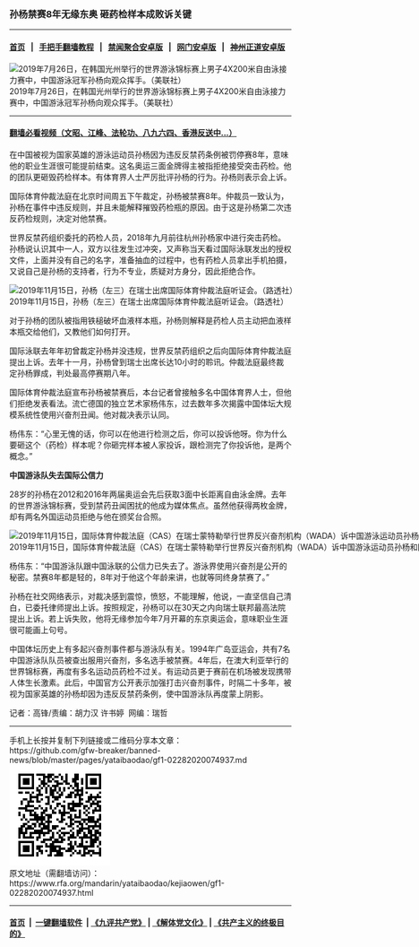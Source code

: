 ### 孙杨禁赛8年无缘东奥  砸药检样本成败诉关键
------------------------

#### [首页](https://github.com/gfw-breaker/banned-news/blob/master/README.md) &nbsp;&nbsp;|&nbsp;&nbsp; [手把手翻墙教程](https://github.com/gfw-breaker/guides/wiki) &nbsp;&nbsp;|&nbsp;&nbsp; [禁闻聚合安卓版](https://github.com/gfw-breaker/bn-android) &nbsp;&nbsp;|&nbsp;&nbsp; [网门安卓版](https://github.com/oGate2/oGate) &nbsp;&nbsp;|&nbsp;&nbsp; [神州正道安卓版](https://github.com/SzzdOgate/update) 



<div id="headerimg">
 <img alt="2019年7月26日，在韩国光州举行的世界游泳锦标赛上男子4X200米自由泳接力赛中，中国游泳冠军孙杨向观众挥手。（美联社）" src="https://www.rfa.org/mandarin/yataibaodao/kejiaowen/gf1-02282020074937.html/AP_20056432348494.jpg/@@images/a8eca661-e869-4f51-a79f-74ff2c721281.jpeg" title="2019年7月26日，在韩国光州举行的世界游泳锦标赛上男子4X200米自由泳接力赛中，中国游泳冠军孙杨向观众挥手。（美联社）"/>
 <div id="headerimgcontents">
  <div id="headerimgcaption">
   <span>
    2019年7月26日，在韩国光州举行的世界游泳锦标赛上男子4X200米自由泳接力赛中，中国游泳冠军孙杨向观众挥手。（美联社）
   </span>
   <!-- zoomattribute -->
  </div>
  <!-- headerimgcaption -->
 </div>
 <!-- headerimagecontents -->
</div>

<hr/>


#### [翻墙必看视频（文昭、江峰、法轮功、八九六四、香港反送中...）](https://github.com/gfw-breaker/banned-news/blob/master/pages/link3.md)

<div id="storytext">
 <div>
  <div class="slot_header">
  </div>
 </div>
 <p>
  在中国被视为国家英雄的游泳运动员孙杨因为违反反禁药条例被罚停赛8年，意味他的职业生涯很可能提前结束。这名奥运三面金牌得主被指拒绝接受突击药检。他的团队更砸毁药检样本。有体育界人士严厉批评孙杨的行为。孙杨则表示会上诉。
 </p>
 <p>
  国际体育仲裁法庭在北京时间周五下午裁定，孙杨被禁赛8年。仲裁员一致认为，孙杨在事件中违反规则，并且未能解释摧毁药检瓶的原因。由于这是孙杨第二次违反药检规则，决定对他禁赛。
 </p>
 <p>
 </p>
 <p>
 </p>
 <p>
  世界反禁药组织委托的药检人员，2018年九月前往杭州孙杨家中进行突击药检。孙杨说认识其中一人，双方以往发生过冲突，又声称当天看过国际泳联发出的授权文件，上面并没有自己的名字，准备抽血的过程中，也有药检人员拿出手机拍摄，又说自己是孙杨的支持者，行为不专业，质疑对方身分，因此拒绝合作。
 </p>
 <p>
 </p>
 <p>
  <div class="image-inline captioned" style="width:1500px;">
   <div style="width:1500px;">
    <img alt="2019年11月15日，孙杨（左三）在瑞士出席国际体育仲裁法庭听证会。（路透社）" src="https://www.rfa.org/mandarin/yataibaodao/kejiaowen/gf1-02282020074937.html/2019-11-15T075756Z_1274636940_RC2JBD9U1RV0_RTRMADP_3_SPORT-DOPING-SWIMMING-SUN.JPG" title="2019年11月15日，孙杨（左三）在瑞士出席国际体育仲裁法庭听证会。（路透社）"/>
   </div>
   <div class="image-caption">
    <span style="width:1500px;">
     2019年11月15日，孙杨（左三）在瑞士出席国际体育仲裁法庭听证会。（路透社）
    </span>
    <span class="copyright">
    </span>
   </div>
  </div>
 </p>
 <p>
  对于孙杨的团队被指用铁槌破坏血液样本瓶，孙杨则解释是药检人员主动把血液样本瓶交给他们，又教他们如何打开。
 </p>
 <p>
  国际泳联去年年初曾裁定孙杨并没违规，世界反禁药组织之后向国际体育仲裁法庭提出上诉。去年十一月，孙杨曾到瑞士出席长达10小时的聆讯。仲裁法庭最终裁定孙杨罪成，判处最高停赛期八年。
 </p>
 <p>
  国际体育仲裁法庭宣布孙杨被禁赛后，本台记者曾接触多名中国体育界人士，但他们拒绝发表看法。流亡德国的独立艺术家杨伟东，过去数年多次揭露中国体坛大规模系统性使用兴奋剂丑闻。他对裁决表示认同。
 </p>
 <p>
  杨伟东：“心里无愧的话，你可以在他进行检测之后，你可以投诉他呀。你为什么要砸这个（药检）样本呢？你砸完样本被人家投诉，跟检测完了你投诉他，是两个概念。”
 </p>
 <p>
  <b>
   中国游泳队失去国际公信力
  </b>
 </p>
 <p>
  28岁的孙杨在2012和2016年两届奥运会先后获取3面中长距离自由泳金牌。去年的世界游泳锦标赛，受到禁药丑闻困扰的他成为媒体焦点。虽然他获得两枚金牌，却有两名外国运动员拒绝与他在颁奖台合照。
 </p>
 <p>
 </p>
 <p>
  <div class="image-inline captioned" style="width:1500px;">
   <div style="width:1500px;">
    <img alt="2019年11月15日，国际体育仲裁法庭（CAS）在瑞士蒙特勒举行世界反兴奋剂机构（WADA）诉中国游泳运动员孙杨和国际泳联（FINA）案的公开听证会。（路透社）" src="https://www.rfa.org/mandarin/yataibaodao/kejiaowen/gf1-02282020074937.html/2019-11-15T074458Z_1933219218_RC2JBD9LOXVQ_RTRMADP_3_SPORT-DOPING-SWIMMING-SUN.JPG" title="2019年11月15日，国际体育仲裁法庭（CAS）在瑞士蒙特勒举行世界反兴奋剂机构（WADA）诉中国游泳运动员孙杨和国际泳联（FINA）案的公开听证会。（路透社）"/>
   </div>
   <div class="image-caption">
    <span style="width:1500px;">
     2019年11月15日，国际体育仲裁法庭（CAS）在瑞士蒙特勒举行世界反兴奋剂机构（WADA）诉中国游泳运动员孙杨和国际泳联（FINA）案的公开听证会。（路透社）
    </span>
    <span class="copyright">
    </span>
   </div>
  </div>
 </p>
 <p>
  杨伟东：“中国游泳队跟中国泳联的公信力已失去了。游泳界使用兴奋剂是公开的秘密。禁赛8年都是轻的，8年对于他这个年龄来讲，也就等同终身禁赛了。”
 </p>
 <p>
  孙杨在社交网络表示，对裁决感到震惊，愤怒，不能理解，他说，一直坚信自己清白，已委托律师提出上诉。按照规定，孙杨可以在30天之内向瑞士联邦最高法院提出上诉。若上诉失败，他将无缘参加今年7月开幕的东京奥运会，意味职业生涯很可能画上句号。
 </p>
 <p>
  中国体坛历史上有多起兴奋剂事件都与游泳队有关。1994年广岛亚运会，共有7名中国游泳队队员被查出服用兴奋剂，多名选手被禁赛。4年后，在澳大利亚举行的世界锦标赛，再度有多名运动员药检不过关。有运动员更于赛前在机场被发现携带人体生长激素。此后，中国官方公开表示加强打击兴奋剂事件，时隔二十多年，被视为国家英雄的孙杨却因为违反反禁药条例，使中国游泳队再度蒙上阴影。
 </p>
 <p>
 </p>
 <p>
  记者：高锋/责编：胡力汉 许书婷  网编：瑞哲
 </p>
</div>

<hr/>
手机上长按并复制下列链接或二维码分享本文章：<br/>
https://github.com/gfw-breaker/banned-news/blob/master/pages/yataibaodao/gf1-02282020074937.md <br/>
<a href='https://github.com/gfw-breaker/banned-news/blob/master/pages/yataibaodao/gf1-02282020074937.md'><img src='https://github.com/gfw-breaker/banned-news/blob/master/pages/yataibaodao/gf1-02282020074937.md.png'/></a> <br/>
原文地址（需翻墙访问）：https://www.rfa.org/mandarin/yataibaodao/kejiaowen/gf1-02282020074937.html


------------------------
#### [首页](https://github.com/gfw-breaker/banned-news/blob/master/README.md) &nbsp;|&nbsp; [一键翻墙软件](https://github.com/gfw-breaker/nogfw/blob/master/README.md) &nbsp;| [《九评共产党》](https://github.com/gfw-breaker/9ping.md/blob/master/README.md#九评之一评共产党是什么) | [《解体党文化》](https://github.com/gfw-breaker/jtdwh.md/blob/master/README.md) | [《共产主义的终极目的》](https://github.com/gfw-breaker/gczydzjmd.md/blob/master/README.md)


<img src='http://gfw-breaker.win/banned-news/pages/yataibaodao/gf1-02282020074937.md' width='0px' height='0px'/>